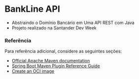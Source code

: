 # BankLine API
- Abstraindo o Domínio Bancário em Uma API REST com Java
- Projeto realizado na Santander Dev Week

### Referência
Para referência adicional, considere as seguintes seções:

* [Official Apache Maven documentation](https://maven.apache.org/guides/index.html)
* [Spring Boot Maven Plugin Reference Guide](https://docs.spring.io/spring-boot/docs/2.6.7/maven-plugin/reference/html/)
* [Create an OCI image](https://docs.spring.io/spring-boot/docs/2.6.7/maven-plugin/reference/html/#build-image)

